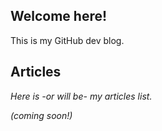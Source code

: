 ## Welcome here!
This is my GitHub dev blog.


## Articles
*Here is -or will be- my articles list.*

*(coming soon!)*
